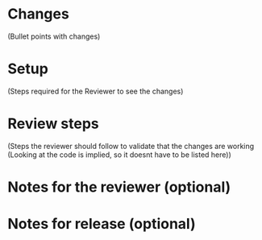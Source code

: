# Changes
(Bullet points with changes)

# Setup
(Steps required for the Reviewer to see the changes)

# Review steps
(Steps the reviewer should follow to validate that the changes are working (Looking at the code is implied, so it doesnt have to be listed here))

# Notes for the reviewer (optional)

# Notes for release (optional)
